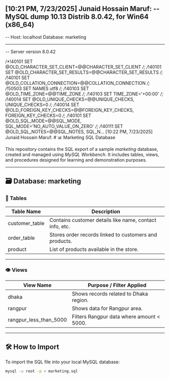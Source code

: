 [10:21 PM, 7/23/2025] Junaid Hossain Maruf: -- MySQL dump 10.13  Distrib 8.0.42, for Win64 (x86_64)
--
-- Host: localhost    Database: marketing
-- ------------------------------------------------------
-- Server version	8.0.42

/*!40101 SET @OLD_CHARACTER_SET_CLIENT=@@CHARACTER_SET_CLIENT */;
/*!40101 SET @OLD_CHARACTER_SET_RESULTS=@@CHARACTER_SET_RESULTS */;
/*!40101 SET @OLD_COLLATION_CONNECTION=@@COLLATION_CONNECTION */;
/*!50503 SET NAMES utf8 */;
/*!40103 SET @OLD_TIME_ZONE=@@TIME_ZONE */;
/*!40103 SET TIME_ZONE='+00:00' */;
/*!40014 SET @OLD_UNIQUE_CHECKS=@@UNIQUE_CHECKS, UNIQUE_CHECKS=0 */;
/*!40014 SET @OLD_FOREIGN_KEY_CHECKS=@@FOREIGN_KEY_CHECKS, FOREIGN_KEY_CHECKS=0 */;
/*!40101 SET @OLD_SQL_MODE=@@SQL_MODE, SQL_MODE='NO_AUTO_VALUE_ON_ZERO' */;
/*!40111 SET @OLD_SQL_NOTES=@@SQL_NOTES, SQL_N…
[10:22 PM, 7/23/2025] Junaid Hossain Maruf: # 📊 Marketing SQL Database

This repository contains the SQL export of a sample *marketing* database, created and managed using *MySQL Workbench*. It includes tables, views, and procedures designed for learning and demonstration purposes.

---

## 🗃️ Database: marketing

### 📁 Tables
| Table Name     | Description                   |
|----------------|-------------------------------|
| customer_table | Contains customer details like name, contact info, etc. |
| order_table    | Stores order records linked to customers and products. |
| product        | List of products available in the store. |

---

### 👁️ Views
| View Name                | Purpose / Filter Applied                   |
|--------------------------|--------------------------------------------|
| dhaka                  | Shows records related to Dhaka region.     |
| rangpur                | Shows data for Rangpur area.               |
| rangpur_less_than_5000| Filters Rangpur data where amount < 5000.  |

---

## 🛠️ How to Import

To import the SQL file into your local MySQL database:

```bash
mysql -u root -p < marketing.sql
